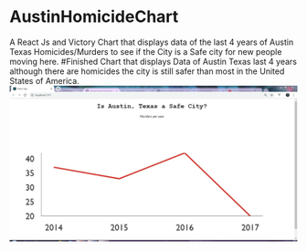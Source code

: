 # AustinHomicideChart
A React Js and Victory Chart that displays data of the last 4 years of Austin Texas Homicides/Murders to see if the City is a Safe city for new people moving here.
#Finished Chart that displays Data of Austin Texas last 4 years
although there are homicides the city is still safer than most in the United States of America.
![Alt text](austinhomicidechartreact.JPG?raw=true)
